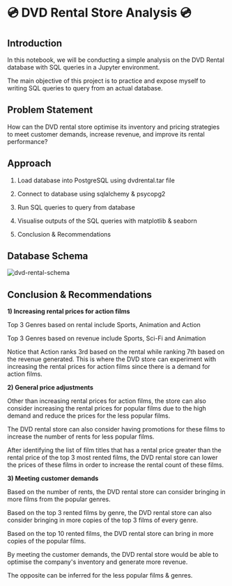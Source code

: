 # :cd: DVD Rental Store Analysis :cd:

## Introduction

In this notebook, we will be conducting a simple analysis on the DVD Rental database with SQL queries in a Jupyter environment.

The main objective of this project is to practice and expose myself to writing SQL queries to query from an actual database.

## Problem Statement
How can the DVD rental store optimise its inventory and pricing strategies to meet customer demands, increase revenue, and improve its rental performance?

## Approach

1) Load database into PostgreSQL using dvdrental.tar file

2) Connect to database using sqlalchemy & psycopg2

3) Run SQL queries to query from database

4) Visualise outputs of the SQL queries with matplotlib & seaborn

5) Conclusion & Recommendations

## Database Schema 

![dvd-rental-schema](https://user-images.githubusercontent.com/113895589/233124457-63c43d58-b7b2-45b1-80f8-a4cab2026e92.png)


## Conclusion & Recommendations

**1) Increasing rental prices for action films**

Top 3 Genres based on rental include Sports, Animation and Action

Top 3 Genres based on revenue include Sports, Sci-Fi and Animation

Notice that Action ranks 3rd based on the rental while ranking 7th based on the revenue generated. This is where the DVD store can experiment with increasing the rental prices for action films since there is a demand for action films.

**2) General price adjustments**

Other than increasing rental prices for action films, the store can also consider increasing the rental prices for popular films due to the high demand and reduce the prices for the less popular films.

The DVD rental store can also consider having promotions for these films to increase the number of rents for less popular films.

After identifying the list of film titles that has a rental price greater than the rental price of the top 3 most rented films, the DVD rental store can lower the prices of these films in order to increase the rental count of these films.

**3) Meeting customer demands**

Based on the number of rents, the DVD rental store can consider bringing in more films from the popular genres.

Based on the top 3 rented films by genre, the DVD rental store can also consider bringing in more copies of the top 3 films of every genre.

Based on the top 10 rented films, the DVD rental store can bring in more copies of the popular films.

By meeting the customer demands, the DVD rental store would be able to optimise the company's inventory and generate more revenue.

The opposite can be inferred for the less popular films & genres.
